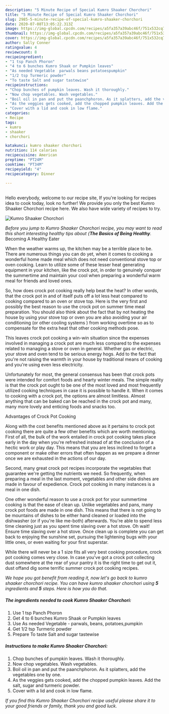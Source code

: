 ```yaml
---
description: "5 Minute Recipe of Special Kumro Shaaker Chorchori"
title: "5 Minute Recipe of Special Kumro Shaaker Chorchori"
slug: 2985-5-minute-recipe-of-special-kumro-shaaker-chorchori
date: 2020-07-08T13:05:22.313Z
image: https://img-global.cpcdn.com/recipes/a5fa357a39abc46f/751x532cq70/kumro-shaaker-chorchori-recipe-main-photo.jpg
thumbnail: https://img-global.cpcdn.com/recipes/a5fa357a39abc46f/751x532cq70/kumro-shaaker-chorchori-recipe-main-photo.jpg
cover: https://img-global.cpcdn.com/recipes/a5fa357a39abc46f/751x532cq70/kumro-shaaker-chorchori-recipe-main-photo.jpg
author: Sally Conner
ratingvalue: 4
reviewcount: 8
recipeingredient:
- "1 tsp Panch Phoron"
- "4 to 6 bunches Kumro Shaak or Pumpkin leaves"
- "As needed Vegetable  parwals beans potatoespumpkin"
- "1/2 tsp Turmeric powder"
- "To taste Salt and sugar tastewise"
recipeinstructions:
- "Chop bunches of pumpkin leaves. Wash it thoroughly."
- "Now chop vegetables. Wash vegetables."
- "Boil oil in pan and put the paanchphoron. As it splatters, add the vegetables one by one."
- "As the veggies gets cooked, add the chopped pumpkin leaves. Add the salt, sugar and turmeric powder."
- "Cover with a lid and cook in low flame."
categories:
- Recipe
tags:
- kumro
- shaaker
- chorchori

katakunci: kumro shaaker chorchori 
nutrition: 114 calories
recipecuisine: American
preptime: "PT24M"
cooktime: "PT34M"
recipeyield: "4"
recipecategory: Dinner

---
```

<br>
Hello everybody, welcome to our recipe site, If you're looking for recipes idea to cook today, look no further! We provide you only the best Kumro Shaaker Chorchori recipe here. We also have wide variety of recipes to try.
<br>


![Kumro Shaaker Chorchori](https://img-global.cpcdn.com/recipes/a5fa357a39abc46f/751x532cq70/kumro-shaaker-chorchori-recipe-main-photo.jpg)

<i>Before you jump to Kumro Shaaker Chorchori recipe, you may want to read this short interesting healthy tips about {<strong>The Basics of Being Healthy</strong>.</i>
Becoming A Healthy Eater


When the weather warms up, the kitchen may be a terrible place to be. There are numerous things you can do yet, when it comes to cooking a wonderful home made meal which does not need conventional stove top or oven cooking. Learn to utilize some of these lesser heat generating equipment in your kitchen, like the crock pot, in order to genuinely conquer the summertime and maintain your cool when preparing a wonderful warm meal for friends and loved ones.

So, how does crock pot cooking really help beat the heat? In other words, that the crock pot in and of itself puts off a lot less heat compared to cooking compared to an oven or stove top. Here is the very first and possibly the best reason to use the crock pot on summer time meal preparation. You should also think about the fact that by not heating the house by using your stove top or oven you are also avoiding your air conditioning (or other cooling systems ) from working overtime so as to compensate for the extra heat that other cooking methods pose.

This leaves crock pot cooking a win-win situation since the expenses involved in managing a crock pot are much less compared to the expenses related to managing a stove or oven in general. Whether gas or electric, your stove and oven tend to be serious energy hogs. Add to the fact that you're not raising the warmth in your house by traditional means of cooking and you're using even less electricity.

Unfortunately for most, the general consensus has been that crock pots were intended for comfort foods and hearty winter meals.  The simple reality is that the crock pot ought to be one of the most loved and most frequently utilized cooking techniques in case it is possible to handle it. When it comes to cooking with a crock pot, the options are almost limitless.  Almost anything that can be baked can be reached in the crock pot and many, many more lovely and enticing foods and snacks too.

Advantages of Crock Pot Cooking

Along with the cost benefits mentioned above as it pertains to crock pot cooking there are quite a few other benefits which are worth mentioning. First of all, the bulk of the work entailed in crock pot cooking takes place early in the day when you're refreshed instead of at the conclusion of a hectic work or play day. This means that you are less inclined to forget a component or make other errors that often happen as we prepare a dinner once we are exhausted in the actions of our day.

Second, many great crock pot recipes incorporate the vegetables that guarantee we're getting the nutrients we need. So frequently, when preparing a meal in the last moment, vegetables and other side dishes are made in favour of expedience. Crock pot cooking in many instances is a meal in one dish.

One other wonderful reason to use a crock pot for your summertime cooking is that the ease of clean up.  Unlike vegetables and pans, many crock pot foods are made in one dish. This means that there is not going to be mountains of dishes to be either hand cleaned or loaded into the dishwasher (or if you're like me-both) afterwards. You're able to spend less time cleaning just as you spent time slaving over a hot stove. Oh wait! Ensure time slaving over a hot stove. Once clean up is complete you can get back to enjoying the sunshine set, pursuing the lightening bugs with your little ones, or even waiting for your first superstar.

While there will never be a 1 size fits all very best cooking procedure, crock pot cooking comes very close. In case you've got a crock pot collecting dust somewhere at the rear of your pantry it is the right time to get out it, dust offand dig some terrific summer crock pot cooking recipes.


<i>We hope you got benefit from reading it, now let's go back to kumro shaaker chorchori recipe. You can have kumro shaaker chorchori using <strong>5</strong> ingredients and <strong>5</strong> steps. Here is how you do that.
</i>

##### The ingredients needed to cook Kumro Shaaker Chorchori:

1. Use 1 tsp Panch Phoron
1. Get 4 to 6 bunches Kumro Shaak or Pumpkin leaves
1. Use As needed Vegetable - parwals, beans, potatoes,pumpkin
1. Get 1/2 tsp Turmeric powder
1. Prepare To taste Salt and sugar tastewise


##### Instructions to make Kumro Shaaker Chorchori:

1. Chop bunches of pumpkin leaves. Wash it thoroughly.
1. Now chop vegetables. Wash vegetables.
1. Boil oil in pan and put the paanchphoron. As it splatters, add the vegetables one by one.
1. As the veggies gets cooked, add the chopped pumpkin leaves. Add the salt, sugar and turmeric powder.
1. Cover with a lid and cook in low flame.




<i>If you find this Kumro Shaaker Chorchori recipe useful please share it to your good friends or family, thank you and good luck.</i>
